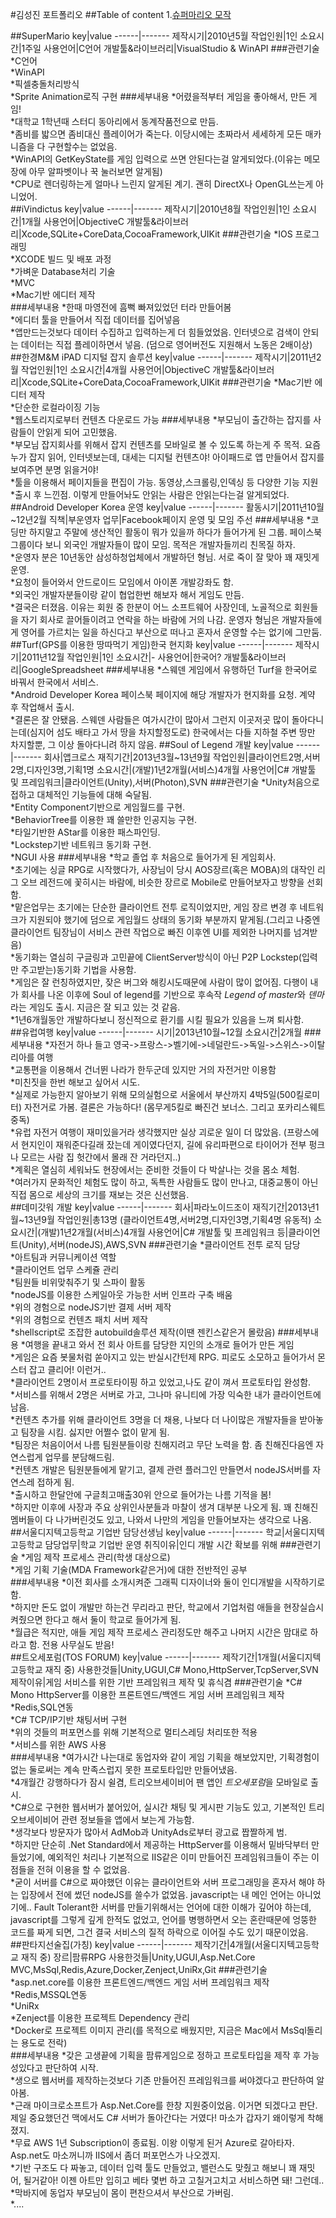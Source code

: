 #김성진 포트폴리오
##Table of content
1.[슈퍼마리오 모작](#SuperMario)

##SuperMario
key|value
------|-------
제작시기|2010년5월
작업인원|1인
소요시간|1주일
사용언어|C언어
개발툴&라이브러리|VisualStudio & WinAPI
###관련기술
*C언어  
*WinAPI  
*픽셀충돌처리방식  
*Sprite Animation로직 구현
###세부내용
*어렸을적부터 게임을 좋아해서, 만든 게임!  
*대학교 1학년때 스터디 동아리에서 동계작품전으로 만듬.  
*좀비를 밟으면 좀비대신 플레이어가 죽는다. 이당시에는 초짜라서 세세하게 모든 매카니즘을 다 구현할수는 없었음.  
*WinAPI의 GetKeyState를 게임 입력으로 쓰면 안된다는걸 알게되었다.(이유는 메모장에 아무 알파벳이나 꾹 눌러보면 알게됨)  
*CPU로 렌더링하는게 얼마나 느린지 알게된 계기. 괜히 DirectX나 OpenGL쓰는게 아니었어.  
##iVindictus
key|value
------|-------
제작시기|2010년8월
작업인원|1인
소요시간|1개월
사용언어|ObjectiveC
개발툴&라이브러리|Xcode,SQLite+CoreData,CocoaFramework,UIKit
###관련기술
*IOS 프로그래밍  
*XCODE 빌드 및 배포 과정  
*가벼운 Database처리 기술  
*MVC  
*Mac기반 에디터 제작  
###세부내용
*한때 마영전에 흠뻑 빠져있었던 터라 만들어봄  
*에디터 툴을 만들어서 직접 데이터를 집어넣음  
*앱만드는것보다 데이터 수집하고 입력하는게 더 힘들었었음. 인터넷으로 검색이 안되는 데이터는 직접 플레이하면서 넣음. (덤으로 영어버전도 지원해서 노동은 2배이상)
##한경M&M iPAD 디지털 잡지 솔루션
key|value
------|-------
제작시기|2011년2월
작업인원|1인
소요시간|4개월
사용언어|ObjectiveC
개발툴&라이브러리|Xcode,SQLite+CoreData,CocoaFramework,UIKit
###관련기술
*Mac기반 에디터 제작  
*단순한 로컬라이징 기능  
*웹스토리지로부터 컨텐츠 다운로드 가능
###세부내용
*부모님이 출간하는 잡지를 사람들이 안읽게 되어 고민했음.  
*부모님 잡지회사를 위해서 잡지 컨텐츠를 모바일로 볼 수 있도록 하는게 주 목적. 요즘 누가 잡지 읽어, 인터넷보는데, 대세는 디지털 컨텐츠야!  아이패드로 앱 만들어서 잡지를 보여주면 분명 읽을거야!  
*툴을 이용해서 페이지들을 편집이 가능. 동영상,스크롤링,인덱싱 등 다양한 기능 지원  
*출시 후 느낀점. 이렇게 만들어놔도 안읽는 사람은 안읽는다는걸 알게되었다.
##Android Developer Korea 운영
key|value
------|-------
활동시기|2011년10월~12년2월
직책|부운영자
업무|Facebook페이지 운영 및 모임 주선
###세부내용
*코딩만 하지말고 주말에 생산적인 활동이 뭐가 있을까 하다가 들어가게 된 그룹. 페이스북 그룹이다 보니 외국인 개발자들이 많이 모임. 목적은 개발자들끼리 친목질 하자.  
*운영자 분은 10년동안 삼성하청업체에서 개발하던 형님. 서로 죽이 잘 맞아 꽤 재밋게 운영.    
*요청이 들어와서 안드로이드 모임에서 아이폰 개발강좌도 함.  
*외국인 개발자분들이랑 같이 협업한번 해보자 해서 게임도 만듬.  
*결국은 터졌음. 이유는 회원 중 한분이 어느 소프트웨어 사장인데, 노골적으로 회원들을 자기 회사로 끌어들이려고 연락을 하는 바람에 거의 나감. 운영자 형님은 개발자들에게 영어를 가르치는 일을 하신다고 부산으로 떠나고 혼자서 운영할 수는 없기에 그만둠.
##Turf(GPS를 이용한 땅따먹기 게임)한국 현지화
key|value
------|-------
제작시기|2011년12월
작업인원|1인
소요시간|-
사용언어|한국어?
개발툴&라이브러리|GoogleSpreadsheet
###세부내용
*스웨덴 게임에서 유행하던 Turf을 한국어로 바꿔서 한국에서 서비스.  
*Android Developer Korea 페이스북 페이지에 해당 개발자가 현지화를 요청. 계약 후 작업해서 출시.  
*결론은 잘 안됐음. 스웨덴 사람들은 여가시간이 많아서 그런지 이곳저곳 많이 돌아다니는데(심지어 섬도 배타고 가서 땅을 차지할정도로) 한국에서는 다들 지하철 주변 땅만 차지할뿐, 그 이상 돌아다니려 하지 않음.
##Soul of Legend 개발
key|value
------|-------
회사|앱크로스
재직기간|2013년3월~13년9월
작업인원|클라이언트2명,서버2명,디자인3명,기획1명
소요시간|(개발)1년2개월(서비스)4개월
사용언어|C#
개발툴 및 프레임워크|클라이언트(Unity),서버(Photon),SVN
###관련기술
*Unity처음으로 접하고 대체적인 기능들에 대해 숙달됨.  
*Entity Component기반으로 게임월드를 구현.  
*BehaviorTree를 이용한 꽤 쓸만한 인공지능 구현.  
*타일기반한 AStar를 이용한 패스파인딩.  
*Lockstep기반 네트워크 동기화 구현.  
*NGUI 사용
###세부내용
*학교 졸업 후 처음으로 들어가게 된 게임회사.  
*초기에는 싱글 RPG로 시작했다가, 사장님이 당시 AOS장르(혹은 MOBA)의 대작인 리그 오브 레전드에 꽃히시는 바람에, 비슷한 장르로 Mobile로 만들어보자고 방향을 선회함.  
*맡은업무는 초기에는 단순한 클라이언트 전투 로직이었지만, 게임 장르 변경 후 네트워크가 지원되야 했기에 덤으로 게임월드 상태의 동기화 부분까지 맡게됨.(그리고 나중엔 클라이언트 팀장님이 서비스 관련 작업으로 빠진 이후엔 UI를 제외한 나머지를 넘겨받음)  
*동기화는 열심히 구글링과 고민끝에 ClientServer방식이 아닌 P2P Lockstep(입력만 주고받는)동기화 기법을 사용함.  
*게임은 잘 런칭하였지만, 잦은 버그와 해킹시도때문에 사람이 많이 없어짐. 다행이 내가 회사를 나온 이후에 Soul of legend를 기반으로 후속작 *Legend of master*와 *덴마*라는 게임도 출시. 지금은 잘 되고 있는 것 같음.   
*1년6개월동안 개발하다보니 정신적으로 환기를 시킬 필요가 있음을 느껴 퇴사함.  
##유럽여행
key|value
------|-------
시기|2013년10월~12월
소요시간|2개월
###세부내용
*자전거 하나 들고 영국->프랑스->벨기에->네덜란드->독일->스위스->이탈리아를 여행  
*교통편을 이용해서 건너뛴 나라가 한두군데 있지만 거의 자전거만 이용함  
*미친짓을 한번 해보고 싶어서 시도.  
*실제로 가능한지 알아보기 위해 모의실험으로 서울에서 부산까지 4박5일(500킬로미터) 자전거로 가봄. 결론은 가능하다!  (몸무게5킬로 빠진건 보너스. 그리고 포카리스웨트 중독)  
*유럽 자전거 여행이 재미있을거라 생각했지만 실상 괴로운 일이 더 많았음. (프랑스에서 현지인이 재워준다길래 잤는데 게이였다던지, 길에 유리파편으로 타이어가 전부 펑크나 모르는 사람 집 헛간에서 몰래 잔 거라던지..)  
*계획은 열심히 세워놔도 현장에서는 준비한 것들이 다 박살나는 것을 몸소 체험.  
*여러가지 문화적인 체험도 많이 하고, 독특한 사람들도 많이 만나고, 대중교통이 아닌 직접 몸으로 세상의 크기를 재보는 것은 신선했음.  
##데미갓워 개발
key|value
------|-------
회사|파라노이드조이
재직기간|2013년1월~13년9월
작업인원|총13명 (클라이언트4명,서버2명,디자인3명,기획4명 유동적)
소요시간|(개발)1년2개월(서비스)4개월
사용언어|C#
개발툴 및 프레임워크 등|클라이언트(Unity),서버(nodeJS),AWS,SVN
###관련기술
*클라이언트 전투 로직 담당  
*아트팀과 커뮤니케이션 역할  
*클라이언트 업무 스케쥴 관리  
*팀원들 비위맞춰주기 및 스파이 활동  
*nodeJS를 이용한 스케일아웃 가능한 서버 인프라 구축 배움  
*위의 경험으로 nodeJS기반 결제 서버 제작  
*위의 경험으로 컨텐츠 패치 서버 제작  
*shellscript로 조잡한 autobuild솔루션 제작(이땐 젠킨스같은거 몰랐음)
###세부내용
*여행을 끝내고 와서 전 회사 아트를 담당한 지인의 소개로 들어가 만든 게임  
*게임은 요즘 봇물처럼 쏟아지고 있는 반실시간턴제 RPG. 피로도 소모하고 들어가서 몬스터 잡고 클리어! 이런거..  
*클라이언트 2명이서 프로토타이핑 하고 있었고,나도 같이 껴서 프로토타입 완성함.   
*서비스를 위해서 2명은 서버로 가고, 그나마 유니티에 가장 익숙한 내가 클라이언트에 남음.  
*컨텐츠 추가를 위해 클라이언트 3명을 더 채용, 나보다 더 나이많은 개발자들을 받아놓고 팀장을 시킴. 싫지만 어쩔수 없이 맡게 됨.  
*팀장은 처음이어서 나름 팀원분들이랑 친해지려고 무단 노력을 함. 좀 친해진다음엔 자연스럽게 업무를 분담해드림.  
*컨텐츠 개발은 팀원분들에게 맡기고, 결제 관련 플러그인 만들면서 nodeJS서버를 자연스레 접하게 됨.  
*출시하고 한달안에 구글최고매출30위 안으로 들어가는 나름 기적을 봄!  
*하지만 이후에 사장과 주요 상위인사분들과 마찰이 생겨 대부분 나오게 됨. 꽤 친해진 멤버들이 다 나가버린것도 있고, 나와서 나만의 게임을 만들어보자는 생각으로 나옴.  
##서울디지텍고등학교 기업반 담당선생님
key|value
------|-------
학교|서울디지텍고등학교
담당업무|학교 기업반 운영
취직이유|인디 개발 시간 확보를 위해 
###관련기술
*게임 제작 프로세스 관리(학생 대상으로)  
*게임 기획 기술(MDA Framework같은거)에 대한 전반적인 공부  
###세부내용
*이전 회사를 소개시켜준 그래픽 디자이너와 둘이 인디개발을 시작하기로 함.  
*하지만 돈도 없이 개발만 하는건 무리라고 판단, 학교에서 기업처럼 애들을 현장실습시켜줬으면 한다고 해서 둘이 학교로 들어가게 됨.  
*월급은 적지만, 애들 게임 제작 프로세스 관리정도만 해주고 나머지 시간은 맘대로 하라고 함. 전용 사무실도 받음!  
##트오세포럼(TOS FORUM)
key|value
------|-------
제작기간|1개월(서울디지텍고등학교 재직 중)
사용한것들|Unity,UGUI,C# Mono,HttpServer,TcpServer,SVN
제작이유|게임 서비스를 위한 기반 프레임워크 제작 및 휴식겸
###관련기술
*C# Mono HttpServer를 이용한 프론트엔드/백엔드 게임 서버 프레임워크 제작  
*Redis,SQL연동  
*C# TCP/IP기반 채팅서버 구현  
*위의 것들의 퍼포먼스를 위해 기본적으로 멀티스레딩 처리또한 적용  
*서비스를 위한 AWS 사용  
###세부내용
*여가시간 나는대로 동업자와 같이 게임 기획을 해보았지만, 기획경험이 없는 둘로써는 계속 만족스럽지 못한 프로토타입만 만들어냈음.  
*4개월간 강행하다가 잠시 쉴겸, 트리오브세이비어 팬 앱인 *트오세포럼*을 모바일로 출시.  
*C#으로 구현한 웹서버가 붙어있어, 실시간 채팅 및 게시판 기능도 있고, 기본적인 트리오브세이비어 관련 정보들을 앱에서 보는게 가능함.  
*생각보다 방문자가 많아서 AdMob과 UnityAds로부터 광고료 짭짤하게 범.  
*하지만 단순히 .Net Standard에서 제공하는 HttpServer를 이용해서 밑바닥부터 만들었기에, 예외적인 처리나 기본적으로 IIS같은 이미 만들어진 프레임워크들이 주는 이점들을 전혀 이용을 할 수 없었음.  
*굳이 서버를 C#으로 짜야했던 이유는 클라이언트와 서버 프로그래밍을 혼자서 해야 하는 입장에서 전에 썼던 nodeJS를 쓸수가 없었음. javascript는 내 메인 언어는 아니었기에.. Fault Tolerant한 서버를 만들기위해서는 언어에 대한 이해가 깊어야 하는데, javascript를 그렇게 깊게 한적도 없었고, 언어를 병행하면서 오는 혼란때문에 엉뚱한 코드를 짜게 되면, 그건 결국 서비스의 질적 하락으로 이어질 수도 있기 때문이었음.  
##판타지선술집(가칭)
key|value
------|-------
제작기간|4개월(서울디지텍고등학교 재직 중)
장르|팜류RPG
사용한것들|Unity,UGUI,Asp.Net.Core MVC,MsSql,Redis,Azure,Docker,Zenject,UniRx,Git
###관련기술
*asp.net.core를 이용한 프론트엔드/백엔드 게임 서버 프레임워크 제작  
*Redis,MSSQL연동  
*UniRx  
*Zenject를 이용한 프로젝트 Dependency 관리  
*Docker로 프로젝트 이미지 관리(를 목적으로 배웠지만, 지금은 Mac에서 MsSql돌리는 용도로 전락)  
###세부내용
*갖은 고생끝에 기획을 팜류게임으로 정하고 프로토타입을 제작 후 가능성있다고 판단하여 시작.  
*생으로 웹서버를 제작하는것보다 기존 만들어진 프레임워크를 써야겠다고 판단하여 알아봄.  
*근래 마이크로소프트가 Asp.Net.Core를 한창 지원중이었음. 이거면 되겠다고 판단. 제일 중요했던건 맥에서도 C# 서버가 돌아간다는 거였다! 마소가 갑자기 왜이렇게 착해졌지.  
*무료 AWS 1년 Subscription이 종료됨. 이왕 이렇게 된거 Azure로 갈아타자. Asp.net도 마소꺼니까 IIS에서 좀더 퍼포먼스가 나오겠지.  
*기반 구조도 다 짜놓고, 데이터 입력 툴도 만들었고, 밸런스도 맞췄고 해보니 꽤 재밋어, 될거같아! 이젠 아트만 입히고 베타 몇번 하고 고칠거고치고 서비스하면 돼! 그런데..  
*막바지에 동업자 부모님이 몸이 편찬으셔서 부산으로 가버림.  
*....


